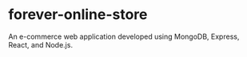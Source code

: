 # forever-online-store
An e-commerce web application developed using MongoDB, Express, React, and Node.js.
